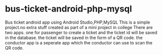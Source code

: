 # bus-ticket-android-php-mysql
Bus ticket android app using Android Studio,PHP,MySQL
This is a simple project.no extra stuff created as part of a mini project in college
There are two apps. one for passenger to create a ticket and the ticket id will be saved in the database. the ticket will be saved in the form of a QR code. the conductor app is a seperate app which the conductor can use to scan the QR code.
